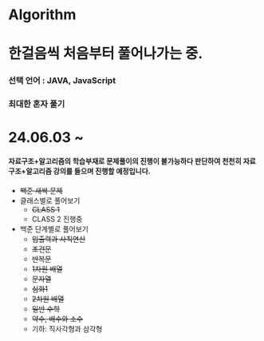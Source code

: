 # Algorithm
# 한걸음씩 처음부터 풀어나가는 중.
### 선택 언어 : JAVA, JavaScript
### 최대한 혼자 풀기
# 24.06.03 ~ 
#### 자료구조+알고리즘의 학습부재로 문제풀이의 진행이 불가능하다 판단하여 천천히 자료구조+알고리즘 강의를 들으며 진행할 예정입니다.

- ~~백준 새싹 문제~~
- 클래스별로 풀어보기 
  - ~~CLASS 1~~
  - CLASS 2 진행중
- 백준 단계별로 풀어보기
  - ~~입출력과 사칙연산~~
  - ~~조건문~~
  - ~~반복문~~
  - ~~1차원 배열~~
  - ~~문자열~~
  - ~~심화1~~
  - ~~2차원 배열~~
  - ~~일반 수학~~
  - ~~약수, 배수와 소수~~
  - 기하: 직사각형과 삼각형
